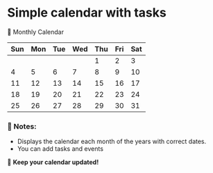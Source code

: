 # Simple calendar with tasks
  
  📅 Monthly Calendar


| Sun  | Mon  | Tue  | Wed  | Thu  | Fri  | Sat  |
|------|------|------|------|------|------|------|
|      |      |      |      |  1   |  2   |  3   |
|  4   |  5   |  6   |  7   |  8   |  9   | 10   |
| 11   | 12   | 13   | 14   | 15   | 16   | 17   |
| 18   | 19   | 20   | 21   | 22   | 23   | 24   |
| 25   | 26   | 27   | 28   | 29   | 30   | 31   |

### 📝 Notes:
- Displays the calendar each month of the years with correct dates.
- You can add tasks and events


📢 **Keep your calendar updated!**  
